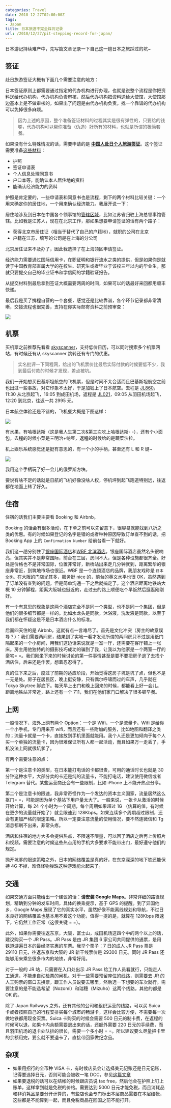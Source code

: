 ```yaml
---
categories: Travel
date: 2018-12-27T02:00:00Z
tags:
- Japan
title: 日本旅游不完全踩坑记录
url: /2018/12/27/pit-stepping-record-for-japan/
---
```


日本游记持续难产中，先写篇文章记录一下自己这一趟日本之旅踩过的坑~

<!--more-->

## 签证

赴日旅游签证大概有下面几个需要注意的地方：

日本签证原则上都需要通过指定的代办机构进行办理，也就是说整个流程是你把资料送给代办机构，代办机构负责审核，然后代办机构把资料送给大使馆，大使馆那边基本上是不做审核的，如果出了问题是由代办机构负责。找一个靠谱的代办机构可以免掉很多麻烦。

> 因为上述的原因，整个准备签证材料的过程其实是很有弹性的，只要给的钱够，代办机构可以帮你准备（伪造）好所有的材料，也就是所谓的极简套餐。

如果没有什么特殊情况的话，需要申请的是 [**中国人赴日个人旅游签证**](https://www.cn.emb-japan.go.jp/consular/visa_dantai.htm)。这个签证需要准备[这些材料](https://www.cn.emb-japan.go.jp/consular/joho180301.htm)：

- 护照
- 签证申请表
- 个人信息处理同意书
- 户口本等，能确认本人居住地的资料
- 能确认经济能力的资料

护照是肯定要的，一些申请表和同意书也是流程，剩下的两个材料比较关键：一个用来确定你的居住地，一个用来确认经济能力。我展开说一下：

居住地涉及到日本在中国各个领事馆的[管辖区域](https://www.cn.emb-japan.go.jp/consular/visa_dantai.htm)，比如江苏省归驻上海总领事馆管辖。比如我是江苏人，现在在北京工作，那如果想要申请签证的话有两个路子：

- 获得北京市居住证（相当于替代了自己的户籍地），就职的公司在北京
- 户籍在江苏，填写的公司是在上海的分公司

北京居住证来不及办了，因此我选择了在上海领区申请签证。

经济能力需要通过国际信用卡，在职证明和银行流水之类的提供，但是如果你是就读于中国教育部直属大学的在校生、研究生或者毕业于该校三年以内的毕业生，那就只要提交自己的毕业证书和学信网的学籍验证报告。

从提交材料到最后拿到签证大概需要两周的时间，如果可以的话最好来回都用顺丰快递。

最后我是买了携程自营的一个套餐，感觉还是比较靠谱，各个环节记录都非常清晰，交接流程也很完善，支持在你实际邮寄资料之前预审查：

![](apply-visa.png)

## 机票

买机票之前推荐先看看 [skyscanner](https://www.skyscanner.net/)，支持低价日历，可以同时搜索多个机票网站，有时候还有从 skyscanner 跳转还有专门的优惠。

> 实名批评一下同程网，给出的飞机票价比最后实际付款的时候要低不少，我到最后付款的时候才发现，差点被坑。

我们一开始想买巴基斯坦航空的飞机票，但是时间不太合适而且巴基斯坦航空之前也出过一些事故，对它印象不太好，于是加钱上了日本航空。去程是 [JL860](https://flightaware.com/live/flight/JAL860)，11:30 从北京起飞，16:05 到成田机场，返程是 [JL021](https://flightaware.com/live/flight/JAL21)，09:05 从羽田机场起飞，12:20 到北京，往返一共 2995 元。

日本航空体验还是不错的，飞机餐大概是下图这样：

![](food-on-plane.jpg)

有水果，有哈根达斯（这是我人生第二次&第三次吃上哈根达斯- -），还有个小面包，去程的时候小菜是三明治+纳豆，返程的时候给的是蔬菜沙拉。

机上娱乐系统感觉还是挺有意思的，有一个小的手柄，甚至还有 L 和 R 键~

![](handle-on-plane.jpg)

我用这个手柄玩了好一会儿的俄罗斯方块。

要说有啥不足的话就是日航的飞机好像没啥人权，停机坪到起飞跑道特别远，往返都在地面上转了好久。

## 住宿

住宿的话我们主要主要看 Booking 和 Airbnb。

Booking 的话会有很多活动，在下单之前可以先留意下，很容易就能找到八折之类的优惠。有的时候如果登记的名字是错的或者种种原因导致订单查不到的话，把 Booking App 上的 `Confirmation Number` 给前台看一下就好。

我们这一趟分别住了[银座国际酒店](https://www.booking.com/hotel/jp/ginza-kokusai.zh-cn.html)和[WBF 北滨酒店](https://www.booking.com/hotel/jp/pressance-kitahama-by-wbf.zh-cn.html)。银座国际酒店虽然名头很响亮，但其实并不是非常国际，前台在三层，房间不大，但是各种设施都很齐全。好处是价格也不是非常国际，位置非常好，新桥站出来走几分钟就到，距离繁华的银座非常近，到筑地市场也很近。WBF 是一个连锁酒店的品牌，我朋友戏称是 `日本全季`。在大阪的门店尤其多，服务挺 nice 的，前台的英文水平也很 OK，虽然遇到了订单没有查到的问题，但是简单沟通一下之后就搞定了。这个酒店距离地铁站大概 10 分钟脚程，距离大阪城也挺近的，走过去的路上顺便吃个早饭然后逛逛刚刚好。

有一个有意思的现象是这两个酒店完全不是同一个类型，也不是同一个集团，但是他们的很多细节都是一样的。比如水龙头是同款，沐浴液，洗发液是同款，以至于我们都在怀疑这是不是日本酒店什么的标准。

后面四天住的是 Airbnb，这就有点一言难尽了。首先是文化冲突（房主的故意误导？）：我们需要两间房，结果到了实地一看才发现所谓的两间房只不过是用纸门隔起来的一个小房间，用我们这边话来说就是一室一厅，还需要在客厅铺上一张床。房主用他独特的的摄影技巧成功的骗到了我，让我以为他家是一个两室一厅的豪宅= =。我们刚坐下来的时候讨论的第一件事情甚至是要不要把房子退了去找个酒店住，后来还是作罢，想着忍忍得了。

真的住下来之后，度过了前期的适应阶段，开始觉得这房子坑是坑了点，但也不是一无是处。房子在居民区，晚上挺安静，只有偶尔呼啸而过的车声，几乎就在 Tokyo Skytree 脚底下。每天早上出门和晚上回来的时候，都能看上好一会儿。距离地铁站非常近，路上还有一个 711，我们在他们家门口解决了很多顿早餐。

## 上网

一般情况下，海外上网有两个 Option：一个是 Wifi，一个是流量卡。Wifi 是给你一个小手机，专门用来开 wifi，而且还有一些附加的服务，比如地图和翻译之类的；流量卡就是一个卡，直接放到手机里面就能用。我个人还是更加倾向于每个人买一个单独的流量卡，因为很难保证所有人都一起活动，而且如果万一走丢了，手机没法上网就很坑爹了。

有两个需要注意的点：

第一个是注意卡的类型，在日本能打电话的卡都很贵，可用的通话时长也就是 30 分钟这种水平，大部分卖的卡还是纯的流量卡，不能打电话，建议使用微信或者 Telegram 替代。某些运营商还会有一些限制，比如 iPhone 上不能开热点分享。

第二个是注意卡的限速，我非常奇怪作为一个发达的资本主义国家，流量居然这么抠门= =，可能是因为单个基站下用户量太大了。一般来说，一张卡从激活的时候开始计算，每 24 个小时为一个周期，每个周期如果超过 1G （估算的值，有时候在更少的流量就开始了）就会限速到 128Kbps。如果连续多个周期超过限制，还会有更加严格的限速策略。所以一定要注意流量的使用情况，要不然连微信和 Tg 消息都刷不出来，非常头疼。

酒店和住宿的地方大多会提供热点，不限速不限量，可以回了酒店之后再上传照片和视频，需要注意的时候这些热点用的手机大多要求不能带出门，最好遵守他们的规定。

抛开坑爹的限速策略之外，日本的网络覆盖是真的好，在东京深深的地下铁还能保持 4G 不掉，难怪怪物弹珠这种游戏能火起来了。

## 交通

如果交通方面只能给出一个建议的话：**请安装 Google Maps**。非常详细的路径规划，精确到分钟的发车时间，具体的换乘提示，基于 GPS 的提醒。到了异国他乡，Google Maps 展现了它的真实水平，虽然好像不能离线规划和导航，不过日本良好的网络覆盖也基本用不着这个功能，值得一提的是，就算在 128Kbps 限速下，它仍然工作正常（这很关键 = =）。

此外，如果你需要往返东京，大阪，富士山，成田机场这四个中的两个以上的话，建议购买一个 JR Pass。JR Pass 是由 JR 集团 6 家公司共同提供的通票，是用铁道游遍日本的最经济实惠的车票。我举个栗子：7 日的成人 JR Pass 票是 29110 日元，往返东京和大阪的 JR 新干线票价是 29300 日元。同时 JR Pass 还能够用来乘坐很多市内的地铁，非常好用。

对于一般的 JR 站，只需要在入口处出示 JR Pass 给工作人员看就行，只能走人工通道，不能走自动检票的闸机。对于一些需要预留座位的线路，则需要去 JR 的人工购票的窗口去换票，跟工作人员说要去哪里，然后选一下想要的车次就行。需要注意的是不能选希望（Nozomi）和瑞穗（Mizuho）这两个线路，其他的都是 OK 的。

除了 Japan Railways 之外，还有其他的公司和组织运营的线路，可以买 Suica 卡或者按照自己的行程安排买每个城市的畅游卡，这样会比较方便，不需要每一次做地铁都用现金买票。Suica 卡购买的时候会需要 500 日元的制卡费，在返程的时候可以退，如果卡内余额需要退出来的话，还额外需要 220 日元的手续费，而且羽田机场的退卡处队排的很长，需要一个多小时 = =。所以建议要么尽量把卡里的余额用完，要么就不要退卡了，直接带回家做纪念品。

## 杂项

- 如果用招行的全币种 VISA 卡，有时候店员会让选择美元记账还是日元记账，记得要选择日元，否则可能会被收一笔 DCC，参见[这篇文章](https://www.douban.com/note/508378675/)
- 如果要退税的话可以在结帐的时候跟店员说 tax free，然后他会在护照上钉上账单，这样拿到就是免税的价格。需要达到 5000 日元才能免税，而且消耗品和非消耗品是要分开计算的，有些店也会专门标出本层商品需要在本层结帐，这些都是不能算到一起，而且免税商品在回国之前不能打开。
